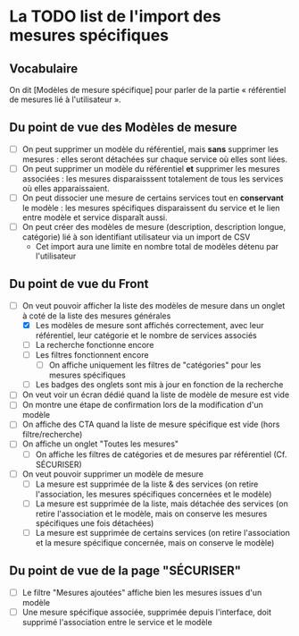 # La TODO list de l'import des mesures spécifiques

## Vocabulaire

On dit [Modèles de mesure spécifique] pour parler de la partie « référentiel de mesures lié à l'utilisateur ».

## Du point de vue des Modèles de mesure

- [ ] On peut supprimer un modèle du référentiel, mais **sans** supprimer les mesures : elles seront détachées sur chaque service où elles
      sont liées.
- [ ] On peut supprimer un modèle du référentiel **et** supprimer les mesures associées : les mesures disparaisssent totalement
      de tous les services où elles apparaissaient.
- [ ] On peut dissocier une mesure de certains services tout en **conservant** le modèle : les mesures spécifiques disparaissent du service
      et le lien entre modèle et service disparaît aussi.
- [ ] On peut créer des modèles de mesure (description, description longue, catégorie) lié à son identifiant utilisateur via un import de CSV
  - Cet import aura une limite en nombre total de modèles détenu par l'utilisateur

## Du point de vue du Front

- [ ] On veut pouvoir afficher la liste des modèles de mesure dans un onglet à coté de la liste des mesures générales
  - [x] Les modèles de mesure sont affichés correctement, avec leur référentiel, leur catégorie et le nombre de services associés
  - [ ] La recherche fonctionne encore
  - [ ] Les filtres fonctionnent encore
    - [ ] On affiche uniquement les filtres de "catégories" pour les mesures spécifiques
  - [ ] Les badges des onglets sont mis à jour en fonction de la recherche
- [ ] On veut voir un écran dédié quand la liste de modèle de mesure est vide
- [ ] On montre une étape de confirmation lors de la modification d'un modèle
- [ ] On affiche des CTA quand la liste de mesure spécifique est vide (hors filtre/recherche)
- [ ] On affiche un onglet "Toutes les mesures"
  - [ ] On affiche les filtres de catégories et de mesures par référentiel (Cf. SÉCURISER)
- [ ] On veut pouvoir supprimer un modèle de mesure
  - [ ] La mesure est supprimée de la liste & des services (on retire l'association, les mesures spécifiques concernées et le modèle)
  - [ ] La mesure est supprimée de la liste, mais détachée des services (on retire l'association et le modèle, mais on conserve les mesures spécifiques une fois détachées)
  - [ ] La mesure est supprimée de certains services (on retire l'association et la mesure spécifique concernée, mais on conserve le modèle)

## Du point de vue de la page "SÉCURISER"

- [ ] Le filtre "Mesures ajoutées" affiche bien les mesures issues d'un modèle
- [ ] Une mesure spécifique associée, supprimée depuis l'interface, doit supprimé l'association entre le service et le modèle
